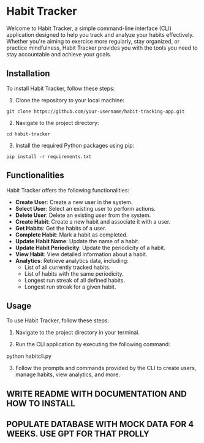 # Habit Tracker

Welcome to Habit Tracker, a simple command-line interface (CLI) application designed to help you track and analyze your habits effectively. Whether you're aiming to exercise more regularly, stay organized, or practice mindfulness, Habit Tracker provides you with the tools you need to stay accountable and achieve your goals.

## Installation

To install Habit Tracker, follow these steps:

1. Clone the repository to your local machine:

```git clone https://github.com/your-username/habit-tracking-app.git```


2. Navigate to the project directory:

```cd habit-tracker```

3. Install the required Python packages using pip:

```pip install -r requirements.txt```


## Functionalities

Habit Tracker offers the following functionalities:

- **Create User**: Create a new user in the system.
- **Select User**: Select an existing user to perform actions.
- **Delete User**: Delete an existing user from the system.
- **Create Habit**: Create a new habit and associate it with a user.
- **Get Habits**: Get the habits of a user.
- **Complete Habit**: Mark a habit as completed.
- **Update Habit Name**: Update the name of a habit.
- **Update Habit Periodicity**: Update the periodicity of a habit.
- **View Habit**: View detailed information about a habit.
- **Analytics**: Retrieve analytics data, including:
    - List of all currently tracked habits.
    - List of habits with the same periodicity.
    - Longest run streak of all defined habits.
    - Longest run streak for a given habit.

## Usage

To use Habit Tracker, follow these steps:

1. Navigate to the project directory in your terminal.

2. Run the CLI application by executing the following command:

python habitcli.py

3. Follow the prompts and commands provided by the CLI to create users, manage habits, view analytics, and more.


## WRITE README WITH DOCUMENTATION AND HOW TO INSTALL 
## POPULATE DATABASE WITH MOCK DATA FOR 4 WEEKS. USE GPT FOR THAT PROLLY